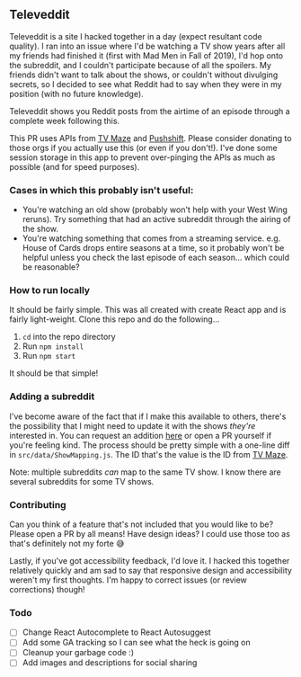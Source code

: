 ## Televeddit

Televeddit is a site I hacked together in a day (expect resultant code quality). I ran into an issue where I'd be watching a TV show years after all my friends had finished it (first with Mad Men in Fall of 2019), I'd hop onto the subreddit, and I couldn't participate because of all the spoilers. My friends didn't want to talk about the shows, or couldn't without divulging secrets, so I decided to see what Reddit had to say when they were in my position (with no future knowledge).

Televeddit shows you Reddit posts from the airtime of an episode through a complete week following this.

This PR uses APIs from [TV Maze](https://www.tvmaze.com/api) and [Pushshift](https://pushshift.io/api-parameters/). Please consider donating to those orgs if you actually use this (or even if you don't!). I've done some session storage in this app to prevent over-pinging the APIs as much as possible (and for speed purposes).

### Cases in which this probably isn't useful:
- You're watching an old show (probably won't help with your West Wing reruns). Try something that had an active subreddit through the airing of the show.
- You're watching something that comes from a streaming service. e.g. House of Cards drops entire seasons at a time, so it probably won't be helpful unless you check the last episode of each season... which could be reasonable?

### How to run locally
It should be fairly simple. This was all created with create React app and is fairly light-weight. Clone this repo and do the following...

1. `cd` into the repo directory
2. Run `npm install`
3. Run `npm start`

It should be that simple!

### Adding a subreddit

I've become aware of the fact that if I make this available to others, there's the possibility that I might need to update it with the shows _they're_ interested in. You can request an addition [here](https://github.com/bobbylcraig/cineddit/issues/new?assignees=bobbylcraig&labels=Add+Subreddit&template=subreddit-request.md&title=Add+new+subreddit) or open a PR yourself if you're feeling kind. The process should be pretty simple with a one-line diff in `src/data/ShowMapping.js`. The ID that's the value is the ID from [TV Maze](https://www.tvmaze.com/).

Note: multiple subreddits _can_ map to the same TV show. I know there are several subreddits for some TV shows.

### Contributing

Can you think of a feature that's not included that you would like to be? Please open a PR by all means! Have design ideas? I could use those too as that's definitely not my forte 😅

Lastly, if you've got accessibility feedback, I'd love it. I hacked this together relatively quickly and am sad to say that responsive design and accessibility weren't my first thoughts. I'm happy to correct issues (or review corrections) though!

### Todo
- [ ] Change React Autocomplete to React Autosuggest
- [ ] Add some GA tracking so I can see what the heck is going on
- [ ] Cleanup your garbage code :)
- [ ] Add images and descriptions for social sharing
